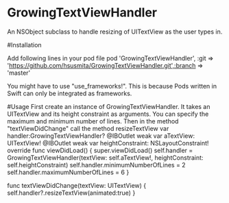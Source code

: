 # GrowingTextViewHandler
An NSObject subclass to handle resizing of UITextView as the user types in.

#Installation

Add following lines in your pod file
pod 'GrowingTextViewHandler', :git => 'https://github.com/hsusmita/GrowingTextViewHandler.git',:branch => 'master'

You might have to use "use_frameworks!". This is because Pods written in Swift can only be integrated as frameworks.

#Usage
First create an instance of GrowingTextViewHandler. It takes an UITextView and its height constraint as arguments. You can specify the maximum and minimum number of lines. Then in the method "textViewDidChange" call the method resizeTextView
  var handler:GrowingTextViewHandler?
  @IBOutlet weak var aTextView: UITextView!
  @IBOutlet weak var heightConstraint: NSLayoutConstraint!
  override func viewDidLoad() {
   super.viewDidLoad()
   self.handler = GrowingTextViewHandler(textView: self.aTextView!, heightConstraint: self.heightConstraint)
   self.handler.minimumNumberOfLines = 2
   self.handler.maximumNumberOfLines = 6
  }

  func textViewDidChange(textView: UITextView) {
    self.handler?.resizeTextView(animated:true)
  }



